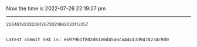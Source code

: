 Now the time is 2022-07-26 22:19:27 pm

---

<small>226481823320912673021882033113257</small>

```txt

Latest commit SHA is: e6979b1f802d61a0d45a6ca44c43d9478234c9d0
```

